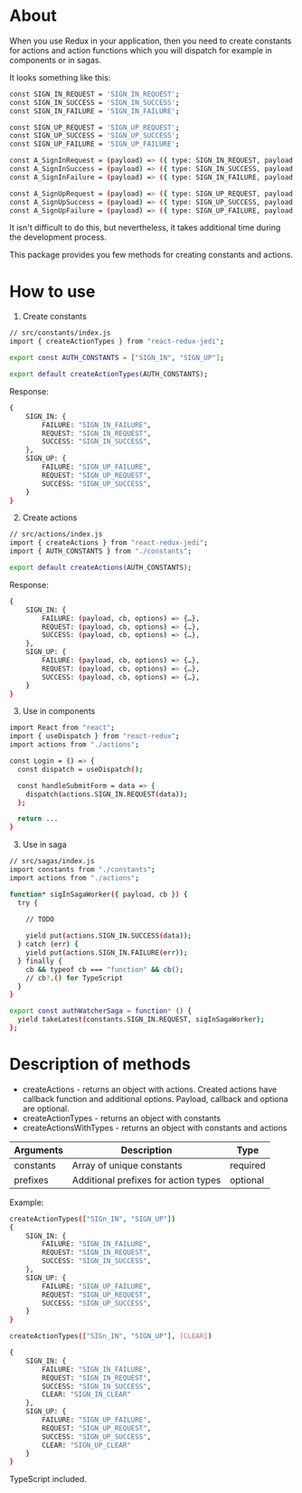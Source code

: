 # About
 
When you use Redux in your application, then you need to create constants for actions and action functions which you will dispatch for example in components or in sagas.

It looks something like this:

```sh
const SIGN_IN_REQUEST = 'SIGN_IN_REQUEST';
const SIGN_IN_SUCCESS = 'SIGN_IN_SUCCESS';
const SIGN_IN_FAILURE = 'SIGN_IN_FAILURE';

const SIGN_UP_REQUEST = 'SIGN_UP_REQUEST';
const SIGN_UP_SUCCESS = 'SIGN_UP_SUCCESS';
const SIGN_UP_FAILURE = 'SIGN_UP_FAILURE';

const A_SignInRequest = (payload) => ({ type: SIGN_IN_REQUEST, payload });
const A_SignInSuccess = (payload) => ({ type: SIGN_IN_SUCCESS, payload });
const A_SignInFailure = (payload) => ({ type: SIGN_IN_FAILURE, payload });

const A_SignUpRequest = (payload) => ({ type: SIGN_UP_REQUEST, payload });
const A_SignUpSuccess = (payload) => ({ type: SIGN_UP_SUCCESS, payload });
const A_SignUpFailure = (payload) => ({ type: SIGN_UP_FAILURE, payload });
```

It isn't difficult to do this, but nevertheless, it takes additional time during the development process.

This package provides you few methods for creating constants and actions.

# How to use

1. Create constants
```sh
// src/constants/index.js
import { createActionTypes } from "react-redux-jedi";

export const AUTH_CONSTANTS = ["SIGN_IN", "SIGN_UP"];

export default createActionTypes(AUTH_CONSTANTS);
```

Response:

```sh
{
    SIGN_IN: {
        FAILURE: "SIGN_IN_FAILURE",
        REQUEST: "SIGN_IN_REQUEST",
        SUCCESS: "SIGN_IN_SUCCESS",
    },
    SIGN_UP: {
        FAILURE: "SIGN_UP_FAILURE",
        REQUEST: "SIGN_UP_REQUEST",
        SUCCESS: "SIGN_UP_SUCCESS",
    }
}
```

2. Create actions

```sh
// src/actions/index.js
import { createActions } from "react-redux-jedi";
import { AUTH_CONSTANTS } from "./constants";

export default createActions(AUTH_CONSTANTS);
```

Response:

```sh
{
    SIGN_IN: {
        FAILURE: (payload, cb, options) => {…},
        REQUEST: (payload, cb, options) => {…},
        SUCCESS: (payload, cb, options) => {…},
    },
    SIGN_UP: {
        FAILURE: (payload, cb, options) => {…},
        REQUEST: (payload, cb, options) => {…},
        SUCCESS: (payload, cb, options) => {…},
    }
}
```

3. Use in components

```sh
import React from "react";
import { useDispatch } from "react-redux";
import actions from "./actions";

const Login = () => {
  const dispatch = useDispatch();

  const handleSubmitForm = data => {
    dispatch(actions.SIGN_IN.REQUEST(data));
  };

  return ...
}
```

3. Use in saga

```sh
// src/sagas/index.js
import constants from "./constants";
import actions from "./actions";

function* sigInSagaWorker({ payload, cb }) {
  try {

    // TODO
    
    yield put(actions.SIGN_IN.SUCCESS(data));
  } catch (err) {
    yield put(actions.SIGN_IN.FAILURE(err));
  } finally {
    cb && typeof cb === "function" && cb();
    // cb?.() for TypeScript
  }
}

export const authWatcherSaga = function* () {
  yield takeLatest(constants.SIGN_IN.REQUEST, sigInSagaWorker);
};
```

# Description of methods

- createActions - returns an object with actions. Created actions have callback function and additional options. Payload, callback and optiona are optional.
- createActionTypes - returns an object with constants
- createActionsWithTypes - returns an object with constants and actions

| Arguments | Description | Type |
| ------ | ------ | ------ |
| constants | Array of unique constants | required |
| prefixes | Additional prefixes for action types | optional |

Example:

```sh
createActionTypes(["SIGn_IN", "SIGN_UP"])
{
    SIGN_IN: {
        FAILURE: "SIGN_IN_FAILURE",
        REQUEST: "SIGN_IN_REQUEST",
        SUCCESS: "SIGN_IN_SUCCESS",
    },
    SIGN_UP: {
        FAILURE: "SIGN_UP_FAILURE",
        REQUEST: "SIGN_UP_REQUEST",
        SUCCESS: "SIGN_UP_SUCCESS",
    }
}

createActionTypes(["SIGn_IN", "SIGN_UP"], [CLEAR])

{
    SIGN_IN: {
        FAILURE: "SIGN_IN_FAILURE",
        REQUEST: "SIGN_IN_REQUEST",
        SUCCESS: "SIGN_IN_SUCCESS",
        CLEAR: "SIGN_IN_CLEAR"
    },
    SIGN_UP: {
        FAILURE: "SIGN_UP_FAILURE",
        REQUEST: "SIGN_UP_REQUEST",
        SUCCESS: "SIGN_UP_SUCCESS",
        CLEAR: "SIGN_UP_CLEAR"
    }
}
```

TypeScript included.